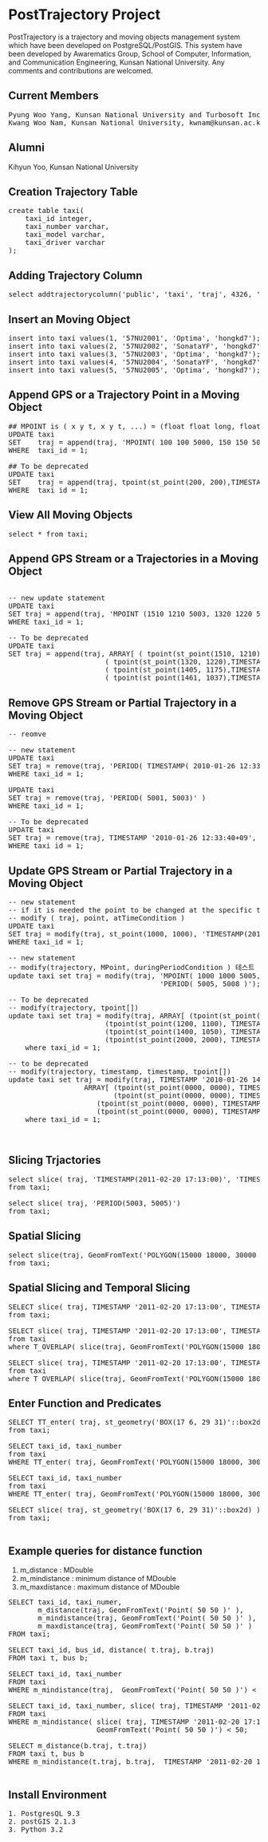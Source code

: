 PostTrajectory Project
==============

PostTrajectory is a trajectory and moving objects management system which have been developed on PostgreSQL/PostGIS. 
This system have been developed by Awarematics Group, School of Computer, Information, and Communication Engineering, Kunsan National University. Any comments and contributions are welcomed.

## Current Members

<pre>
Pyung Woo Yang, Kunsan National University and Turbosoft Inc., manner7979@gmail.com 
Kwang Woo Nam, Kunsan National University, kwnam@kunsan.ac.kr
</pre>

## Alumni
Kihyun Yoo, Kunsan National University


## Creation Trajectory Table

<pre>
create table taxi(
	taxi_id integer,
	taxi_number varchar,
	taxi_model varchar,
	taxi_driver varchar
);
</pre>

## Adding Trajectory Column

<pre>
select addtrajectorycolumn('public', 'taxi', 'traj', 4326, 'MOVINGPOINT', 2, 10);
</pre>

## Insert an Moving Object

<pre>
insert into taxi values(1, '57NU2001', 'Optima', 'hongkd7');
insert into taxi values(2, '57NU2002', 'SonataYF', 'hongkd7');
insert into taxi values(3, '57NU2003', 'Optima', 'hongkd7');
insert into taxi values(4, '57NU2004', 'SonataYF', 'hongkd7');
insert into taxi values(5, '57NU2005', 'Optima', 'hongkd7');
</pre>

## Append GPS or a Trajectory Point in a Moving Object
<pre>
## MPOINT is ( x y t, x y t, ...) = (float float long, float float long, ...)
UPDATE taxi 
SET    traj = append(traj, 'MPOINT( 100 100 5000, 150 150 5001)') 
WHERE  taxi_id = 1;

## To be deprecated
UPDATE taxi 
SET    traj = append(traj, tpoint(st_point(200, 200),TIMESTAMP '2010-01-25 12:05:30+09')) 
WHERE  taxi_id = 1;
</pre>


## View All Moving Objects
<pre>
select * from taxi;
</pre>

## Append GPS Stream or a Trajectories in a Moving Object
<pre>

-- new update statement
UPDATE taxi 
SET traj = append(traj, 'MPOINT (1510 1210 5003, 1320 1220 5004, 1405 1175 5005, 1461 1037 5006)' )  
WHERE taxi_id = 1;

-- To be deprecated
UPDATE taxi 
SET traj = append(traj, ARRAY[ ( tpoint(st_point(1510, 1210),TIMESTAMP '2010-01-26 15:21:40+09') ), 
					   ( tpoint(st_point(1320, 1220),TIMESTAMP '2010-01-26 15:25:40+09') ), 
					   ( tpoint(st_point(1405, 1175),TIMESTAMP '2010-01-26 15:29:40+09') ), 
					   ( tpoint(st_point(1461, 1037),TIMESTAMP '2010-01-26 15:36:40+09') ) ]::tpoint[] )
</pre>

## Remove GPS Stream or Partial Trajectory in a Moving Object
<pre>
-- reomve 

-- new statement
UPDATE taxi 
SET traj = remove(traj, 'PERIOD( TIMESTAMP( 2010-01-26 12:33:40+09), TIMESTAMP(2010-01-26 12:37:40+09) )' )
WHERE taxi_id = 1;

UPDATE taxi 
SET traj = remove(traj, 'PERIOD( 5001, 5003)' )
WHERE taxi_id = 1;

-- To be deprecated
UPDATE taxi 
SET traj = remove(traj, TIMESTAMP '2010-01-26 12:33:40+09', TIMESTAMP '2010-01-26 12:37:40+09')
WHERE taxi_id = 1;
</pre>


## Update GPS Stream or Partial Trajectory in a Moving Object
<pre>
-- new statement
-- if it is needed the point to be changed at the specific time, 
-- modify ( traj, point, atTimeCondition )
UPDATE taxi 
SET traj = modify(traj, st_point(1000, 1000), 'TIMESTAMP(2010-01-26 15:40:40+9)');
WHERE taxi_id = 1;

-- new statement
-- modify(trajectory, MPoint, duringPeriodCondition ) 테스트
update taxi set traj = modify(traj, 'MPOINT( 1000 1000 5005, 1200 1100 5006, 1400 1050 5007, 2000 2000 5008 )', 
                                    'PERIOD( 5005, 5008 )');

-- To be deprecated
-- modify(trajectory, tpoint[])
update taxi set traj = modify(traj, ARRAY[ (tpoint(st_point(1000, 1000), TIMESTAMP '2010-01-26 15:40:40+9') ),
					   (tpoint(st_point(1200, 1100), TIMESTAMP '2010-01-26 15:46:40+9') ),
					   (tpoint(st_point(1400, 1050), TIMESTAMP '2010-01-26 15:49:40+9') ),
					   (tpoint(st_point(2000, 2000), TIMESTAMP '2010-01-26 15:57:40+9') ) ]::tpoint[] )
	where taxi_id = 1;

-- to be deprecated
-- modify(trajectory, timestamp, timestamp, tpoint[]) 
update taxi set traj = modify(traj, TIMESTAMP '2010-01-26 14:00:40+9', TIMESTAMP '2010-01-26 14:03:40+9',
			      ARRAY[ (tpoint(st_point(0000, 0000), TIMESTAMP '2010-01-26 15:00:40+9') ),
			             (tpoint(st_point(0000, 0000), TIMESTAMP '2010-01-26 15:01:40+9') ),
				     (tpoint(st_point(0000, 0000), TIMESTAMP '2010-01-26 15:02:40+9') ),
				     (tpoint(st_point(0000, 0000), TIMESTAMP '2010-01-26 15:03:40+9') ) ]::tpoint[] )
	where taxi_id = 1;


</pre>


## Slicing Trjactories
<pre>
select slice( traj, 'TIMESTAMP(2011-02-20 17:13:00)', 'TIMESTAMP(2011-02-20 17:26:00)')
from taxi;

select slice( traj, 'PERIOD(5003, 5005)')
from taxi;
</pre>

## Spatial Slicing 
<pre>
select slice(traj, GeomFromText('POLYGON(15000 18000, 30000 30000, 15000 18000)')) 
from taxi;
</pre>

## Spatial Slicing and Temporal Slicing
<pre>
SELECT slice( traj, TIMESTAMP '2011-02-20 17:13:00', TIMESTAMP '2011-02-20 17:26:00'), slice(traj, 'POLYGON(15000 18000, 30000 30000, 15000 18000)')
from taxi;

SELECT slice( traj, TIMESTAMP '2011-02-20 17:13:00', TIMESTAMP '2011-02-20 17:26:00')
from taxi
where T_OVERLAP( slice(traj, GeomFromText('POLYGON(15000 18000, 30000 30000, 15000 18000)')), 'PERIOD( 5003, 5008 ')); 

SELECT slice( traj, TIMESTAMP '2011-02-20 17:13:00', TIMESTAMP '2011-02-20 17:26:00')
from taxi
where T_OVERLAP( slice(traj, GeomFromText('POLYGON(15000 18000, 30000 30000, 15000 18000)')), 'PERIOD( 5003, 5008 )');
</pre>

## Enter Function and Predicates
<pre>
SELECT TT_enter( traj, st_geometry('BOX(17 6, 29 31)'::box2d) 
from taxi;

SELECT taxi_id, taxi_number
from taxi
WHERE TT_enter( traj, GeomFromText('POLYGON(15000 18000, 30000 30000, 15000 18000)'));

SELECT taxi_id, taxi_number
from taxi
WHERE TT_enter( traj, GeomFromText('POLYGON(15000 18000, 30000 30000, 15000 18000)', 'PERIOD( 5003, 5008 )'));

SELECT slice( traj, st_geometry('BOX(17 6, 29 31)'::box2d) ),  aa_enter( traj, st_geometry('BOX(17 6, 29 31)'::box2d) )
from taxi;

</pre>

## Example queries for distance function
1. m_distance : MDouble
2. m_mindistance : minimum distance of MDouble
3. m_maxdistance : maximum distance of MDouble

<pre>
SELECT taxi_id, taxi_numer, 
       m_distance(traj, GeomFromText('Point( 50 50 )' ),
       m_mindistance(traj, GeomFromText('Point( 50 50 )' ), 
       m_maxdistance(traj, GeomFromText('Point( 50 50 )' )
FROM taxi;

SELECT taxi_id, bus_id, distance( t.traj, b.traj)
FROM taxi t, bus b;

SELECT taxi_id, taxi_number 
FROM taxi
WHERE m_mindistance(traj,  GeomFromText('Point( 50 50 )') < 20;

SELECT taxi_id, taxi_number, slice( traj, TIMESTAMP '2011-02-20 17:13:00', TIMESTAMP '2011-02-20 17:26:00')
FROM taxi 
WHERE m_mindistance( slice( traj, TIMESTAMP '2011-02-20 17:13:00', TIMESTAMP '2011-02-20 17:26:00'), 
                     GeomFromText('Point( 50 50 )') < 50;

SELECT m_distance(b.traj, t.traj) 
FROM taxi t, bus b 
WHERE m_mindistance(t.traj, b.traj,  TIMESTAMP '2011-02-20 17:13:00', TIMESTAMP '2011-02-20 17:26:00') < 100m;

</pre>

## Install Environment
<pre>
1. PostgresQL 9.3
2. postGIS 2.1.3
3. Python 3.2

</pre>



